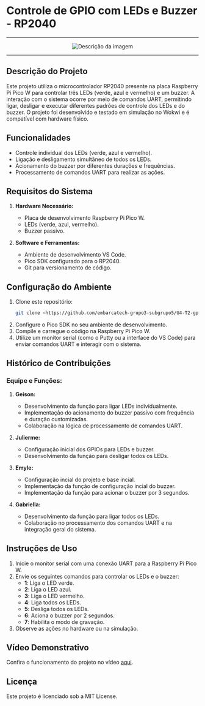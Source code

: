 # Controle de GPIO com LEDs e Buzzer - RP2040

---

<div align="center">
  <img src="https://github.com/user-attachments/assets/d50b85b8-d484-4839-93d8-4390087bf2cf" alt="Descrição da imagem">
</div>

---

## Descrição do Projeto
Este projeto utiliza o microcontrolador RP2040 presente na placa Raspberry Pi Pico W para controlar três LEDs (verde, azul e vermelho) e um buzzer. A interação com o sistema ocorre por meio de comandos UART, permitindo ligar, desligar e executar diferentes padrões de controle dos LEDs e do buzzer. O projeto foi desenvolvido e testado em simulação no Wokwi e é compatível com hardware físico.

## Funcionalidades
- Controle individual dos LEDs (verde, azul e vermelho).
- Ligação e desligamento simultâneo de todos os LEDs.
- Acionamento do buzzer por diferentes durações e frequências.
- Processamento de comandos UART para realizar as ações.

## Requisitos do Sistema
1. **Hardware Necessário:**
   - Placa de desenvolvimento Raspberry Pi Pico W.
   - LEDs (verde, azul, vermelho).
   - Buzzer passivo.

2. **Software e Ferramentas:**
   - Ambiente de desenvolvimento VS Code.
   - Pico SDK configurado para o RP2040.
   - Git para versionamento de código.

## Configuração do Ambiente
1. Clone este repositório:
   ```bash
   git clone <https://github.com/embarcatech-grupo3-subgrupo5/U4-T2-gpio-uart-control>
   ```
2. Configure o Pico SDK no seu ambiente de desenvolvimento.
3. Compile e carregue o código na Raspberry Pi Pico W.
4. Utilize um monitor serial (como o Putty ou a interface do VS Code) para enviar comandos UART e interagir com o sistema.

## Histórico de Contribuições
### **Equipe e Funções:**

1. **Geison:**
   - Desenvolvimento da função para ligar LEDs individualmente.
   - Implementação do acionamento do buzzer passivo com frequência e duração customizadas.
   - Colaboração na lógica de processamento de comandos UART.

2. **Julierme:**
   - Configuração inicial dos GPIOs para LEDs e buzzer.
   - Desenvolvimento da função para desligar todos os LEDs.

3. **Emyle:**
   - Configuração incial do projeto e base incial.
   - Implementação da função de configuração incial do buzzer.
   - Implementação da função para acionar o buzzer por 3 segundos.

4. **Gabriella:**
   - Desenvolvimento da função para ligar todos os LEDs.
   - Colaboração no processamento dos comandos UART e na integração geral do sistema.

## Instruções de Uso
1. Inicie o monitor serial com uma conexão UART para a Raspberry Pi Pico W.
2. Envie os seguintes comandos para controlar os LEDs e o buzzer:
   - **1**: Liga o LED verde.
   - **2**: Liga o LED azul.
   - **3**: Liga o LED vermelho.
   - **4**: Liga todos os LEDs.
   - **5**: Desliga todos os LEDs.
   - **6**: Aciona o buzzer por 2 segundos.
   - **7**: Habilita o modo de gravação.
3. Observe as ações no hardware ou na simulação.

## Vídeo Demonstrativo
Confira o funcionamento do projeto no vídeo [aqui](https://youtu.be/Q1Mv1HByov4).

## Licença
Este projeto é licenciado sob a MIT License.


